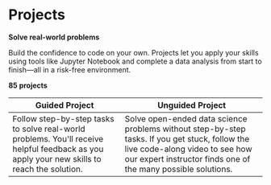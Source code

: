 # Projects

**Solve real-world problems**

Build the confidence to code on your own. Projects let you apply your skills using tools like Jupyter Notebook and complete a data analysis from start to finish—all in a risk-free environment.

**85 projects**

| **Guided Project** | **Unguided Project** |
|--------------------|----------------------|
| Follow step-by-step tasks to solve real-world problems. You'll receive helpful feedback as you apply your new skills to reach the solution. | Solve open-ended data science problems without step-by-step tasks. If you get stuck, follow the live code-along video to see how our expert instructor finds one of the many possible solutions. |
